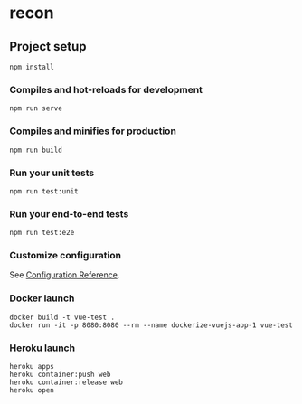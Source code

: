 # recon

## Project setup
```
npm install
```

### Compiles and hot-reloads for development
```
npm run serve
```

### Compiles and minifies for production
```
npm run build
```

### Run your unit tests
```
npm run test:unit
```

### Run your end-to-end tests
```
npm run test:e2e
```

### Customize configuration
See [Configuration Reference](https://cli.vuejs.org/config/).

### Docker launch
```
docker build -t vue-test .
docker run -it -p 8080:8080 --rm --name dockerize-vuejs-app-1 vue-test
```

### Heroku launch
```
heroku apps
heroku container:push web
heroku container:release web
heroku open
```
